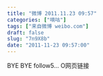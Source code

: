 ```yaml
---
title: "微博 2011.11.23 09:57"
categories: ["嘀咕"]
tags: ["来自微博 weibo.com"]
draft: false
slug: "7n9X8b"
date: "2011-11-23 09:57:00"
---
```


<p>BYE BYE follow5... O网页链接 ​​​​</p>
